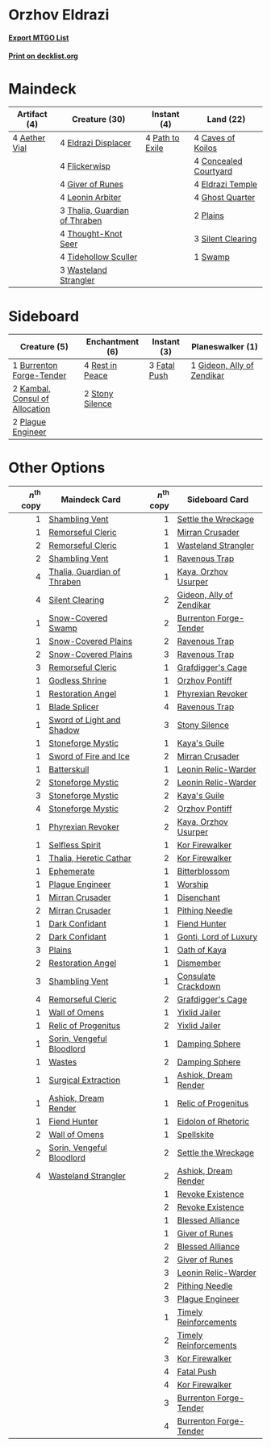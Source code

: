 # Orzhov Eldrazi

#### [Export MTGO List](../collection/Orzhov%20Eldrazi/Orzhov%20Eldrazi.txt)
#### [Print on decklist.org](http://decklist.org/?deckmain=4%09Aether%20Vial%0A4%09Caves%20of%20Koilos%0A4%09Concealed%20Courtyard%0A4%09Eldrazi%20Displacer%0A4%09Eldrazi%20Temple%0A4%09Flickerwisp%0A4%09Ghost%20Quarter%0A4%09Giver%20of%20Runes%0A4%09Leonin%20Arbiter%0A4%09Path%20to%20Exile%0A2%09Plains%0A3%09Silent%20Clearing%0A1%09Swamp%0A3%09Thalia,%20Guardian%20of%20Thraben%0A4%09Thought-Knot%20Seer%0A4%09Tidehollow%20Sculler%0A3%09Wasteland%20Strangler&deckside=1%09Burrenton%20Forge-Tender%0A3%09Fatal%20Push%0A1%09Gideon,%20Ally%20of%20Zendikar%0A2%09Kambal,%20Consul%20of%20Allocation%0A2%09Plague%20Engineer%0A4%09Rest%20in%20Peace%0A2%09Stony%20Silence)
# Maindeck

|                                     Artifact (4)                                      |                                             Creature (30)                                              |                                       Instant (4)                                        |                                           Land (22)                                            |
|---------------------------------------------------------------------------------------|--------------------------------------------------------------------------------------------------------|------------------------------------------------------------------------------------------|------------------------------------------------------------------------------------------------|
|4 [Aether Vial](http://gatherer.wizards.com/Pages/Card/Details.aspx?multiverseid=48146)|4 [Eldrazi Displacer](http://gatherer.wizards.com/Pages/Card/Details.aspx?multiverseid=407523)          |4 [Path to Exile](http://gatherer.wizards.com/Pages/Card/Details.aspx?multiverseid=220511)|4 [Caves of Koilos](http://gatherer.wizards.com/Pages/Card/Details.aspx?multiverseid=129497)    |
|                                                                                       |4 [Flickerwisp](http://gatherer.wizards.com/Pages/Card/Details.aspx?multiverseid=376338)                |                                                                                          |4 [Concealed Courtyard](http://gatherer.wizards.com/Pages/Card/Details.aspx?multiverseid=417818)|
|                                                                                       |4 [Giver of Runes](http://gatherer.wizards.com/Pages/Card/Details.aspx?multiverseid=463962)             |                                                                                          |4 [Eldrazi Temple](http://gatherer.wizards.com/Pages/Card/Details.aspx?multiverseid=401710)     |
|                                                                                       |4 [Leonin Arbiter](http://gatherer.wizards.com/Pages/Card/Details.aspx?multiverseid=432996)             |                                                                                          |4 [Ghost Quarter](http://gatherer.wizards.com/Pages/Card/Details.aspx?multiverseid=389534)      |
|                                                                                       |3 [Thalia, Guardian of Thraben](http://gatherer.wizards.com/Pages/Card/Details.aspx?multiverseid=442025)|                                                                                          |2 [Plains](http://gatherer.wizards.com/Pages/Card/Details.aspx?multiverseid=439856)             |
|                                                                                       |4 [Thought-Knot Seer](http://gatherer.wizards.com/Pages/Card/Details.aspx?multiverseid=407519)          |                                                                                          |3 [Silent Clearing](http://gatherer.wizards.com/Pages/Card/Details.aspx?multiverseid=464195)    |
|                                                                                       |4 [Tidehollow Sculler](http://gatherer.wizards.com/Pages/Card/Details.aspx?multiverseid=175054)         |                                                                                          |1 [Swamp](http://gatherer.wizards.com/Pages/Card/Details.aspx?multiverseid=439858)              |
|                                                                                       |3 [Wasteland Strangler](http://gatherer.wizards.com/Pages/Card/Details.aspx?multiverseid=402096)        |                                                                                          |                                                                                                |


# Sideboard

|                                              Creature (5)                                               |                                     Enchantment (6)                                      |                                      Instant (3)                                      |                                          Planeswalker (1)                                           |
|---------------------------------------------------------------------------------------------------------|------------------------------------------------------------------------------------------|---------------------------------------------------------------------------------------|-----------------------------------------------------------------------------------------------------|
|1 [Burrenton Forge-Tender](http://gatherer.wizards.com/Pages/Card/Details.aspx?multiverseid=438580)      |4 [Rest in Peace](http://gatherer.wizards.com/Pages/Card/Details.aspx?multiverseid=442021)|3 [Fatal Push](http://gatherer.wizards.com/Pages/Card/Details.aspx?multiverseid=423724)|1 [Gideon, Ally of Zendikar](http://gatherer.wizards.com/Pages/Card/Details.aspx?multiverseid=401897)|
|2 [Kambal, Consul of Allocation](http://gatherer.wizards.com/Pages/Card/Details.aspx?multiverseid=417756)|2 [Stony Silence](http://gatherer.wizards.com/Pages/Card/Details.aspx?multiverseid=247425)|                                                                                       |                                                                                                     |
|2 [Plague Engineer](http://gatherer.wizards.com/Pages/Card/Details.aspx?multiverseid=464049)             |                                                                                          |                                                                                       |                                                                                                     |


# Other Options

|*n*<sup>th</sup> copy|                                            Maindeck Card                                             |*n*<sup>th</sup> copy|                                          Sideboard Card                                           |
|--------------------:|------------------------------------------------------------------------------------------------------|--------------------:|---------------------------------------------------------------------------------------------------|
|                    1|[Shambling Vent](http://gatherer.wizards.com/Pages/Card/Details.aspx?multiverseid=402031)             |                    1|[Settle the Wreckage](http://gatherer.wizards.com/Pages/Card/Details.aspx?multiverseid=435186)     |
|                    1|[Remorseful Cleric](http://gatherer.wizards.com/Pages/Card/Details.aspx?multiverseid=447169)          |                    1|[Mirran Crusader](http://gatherer.wizards.com/Pages/Card/Details.aspx?multiverseid=213802)         |
|                    2|[Remorseful Cleric](http://gatherer.wizards.com/Pages/Card/Details.aspx?multiverseid=447169)          |                    1|[Wasteland Strangler](http://gatherer.wizards.com/Pages/Card/Details.aspx?multiverseid=402096)     |
|                    2|[Shambling Vent](http://gatherer.wizards.com/Pages/Card/Details.aspx?multiverseid=402031)             |                    1|[Ravenous Trap](http://gatherer.wizards.com/Pages/Card/Details.aspx?multiverseid=197537)           |
|                    4|[Thalia, Guardian of Thraben](http://gatherer.wizards.com/Pages/Card/Details.aspx?multiverseid=442025)|                    1|[Kaya, Orzhov Usurper](http://gatherer.wizards.com/Pages/Card/Details.aspx?multiverseid=460129)    |
|                    4|[Silent Clearing](http://gatherer.wizards.com/Pages/Card/Details.aspx?multiverseid=464195)            |                    2|[Gideon, Ally of Zendikar](http://gatherer.wizards.com/Pages/Card/Details.aspx?multiverseid=401897)|
|                    1|[Snow-Covered Swamp](http://gatherer.wizards.com/Pages/Card/Details.aspx?multiverseid=121256)         |                    2|[Burrenton Forge-Tender](http://gatherer.wizards.com/Pages/Card/Details.aspx?multiverseid=438580)  |
|                    1|[Snow-Covered Plains](http://gatherer.wizards.com/Pages/Card/Details.aspx?multiverseid=121267)        |                    2|[Ravenous Trap](http://gatherer.wizards.com/Pages/Card/Details.aspx?multiverseid=197537)           |
|                    2|[Snow-Covered Plains](http://gatherer.wizards.com/Pages/Card/Details.aspx?multiverseid=121267)        |                    3|[Ravenous Trap](http://gatherer.wizards.com/Pages/Card/Details.aspx?multiverseid=197537)           |
|                    3|[Remorseful Cleric](http://gatherer.wizards.com/Pages/Card/Details.aspx?multiverseid=447169)          |                    1|[Grafdigger's Cage](http://gatherer.wizards.com/Pages/Card/Details.aspx?multiverseid=278452)       |
|                    1|[Godless Shrine](http://gatherer.wizards.com/Pages/Card/Details.aspx?multiverseid=405099)             |                    1|[Orzhov Pontiff](http://gatherer.wizards.com/Pages/Card/Details.aspx?multiverseid=460469)          |
|                    1|[Restoration Angel](http://gatherer.wizards.com/Pages/Card/Details.aspx?multiverseid=240096)          |                    1|[Phyrexian Revoker](http://gatherer.wizards.com/Pages/Card/Details.aspx?multiverseid=383343)       |
|                    1|[Blade Splicer](http://gatherer.wizards.com/Pages/Card/Details.aspx?multiverseid=425828)              |                    4|[Ravenous Trap](http://gatherer.wizards.com/Pages/Card/Details.aspx?multiverseid=197537)           |
|                    1|[Sword of Light and Shadow](http://gatherer.wizards.com/Pages/Card/Details.aspx?multiverseid=47453)   |                    3|[Stony Silence](http://gatherer.wizards.com/Pages/Card/Details.aspx?multiverseid=247425)           |
|                    1|[Stoneforge Mystic](http://gatherer.wizards.com/Pages/Card/Details.aspx?multiverseid=198383)          |                    1|[Kaya's Guile](http://gatherer.wizards.com/Pages/Card/Details.aspx?multiverseid=464154)            |
|                    1|[Sword of Fire and Ice](http://gatherer.wizards.com/Pages/Card/Details.aspx?multiverseid=46429)       |                    2|[Mirran Crusader](http://gatherer.wizards.com/Pages/Card/Details.aspx?multiverseid=213802)         |
|                    1|[Batterskull](http://gatherer.wizards.com/Pages/Card/Details.aspx?multiverseid=233055)                |                    1|[Leonin Relic-Warder](http://gatherer.wizards.com/Pages/Card/Details.aspx?multiverseid=432997)     |
|                    2|[Stoneforge Mystic](http://gatherer.wizards.com/Pages/Card/Details.aspx?multiverseid=198383)          |                    2|[Leonin Relic-Warder](http://gatherer.wizards.com/Pages/Card/Details.aspx?multiverseid=432997)     |
|                    3|[Stoneforge Mystic](http://gatherer.wizards.com/Pages/Card/Details.aspx?multiverseid=198383)          |                    2|[Kaya's Guile](http://gatherer.wizards.com/Pages/Card/Details.aspx?multiverseid=464154)            |
|                    4|[Stoneforge Mystic](http://gatherer.wizards.com/Pages/Card/Details.aspx?multiverseid=198383)          |                    2|[Orzhov Pontiff](http://gatherer.wizards.com/Pages/Card/Details.aspx?multiverseid=460469)          |
|                    1|[Phyrexian Revoker](http://gatherer.wizards.com/Pages/Card/Details.aspx?multiverseid=383343)          |                    2|[Kaya, Orzhov Usurper](http://gatherer.wizards.com/Pages/Card/Details.aspx?multiverseid=460129)    |
|                    1|[Selfless Spirit](http://gatherer.wizards.com/Pages/Card/Details.aspx?multiverseid=414332)            |                    1|[Kor Firewalker](http://gatherer.wizards.com/Pages/Card/Details.aspx?multiverseid=442010)          |
|                    1|[Thalia, Heretic Cathar](http://gatherer.wizards.com/Pages/Card/Details.aspx?multiverseid=414338)     |                    2|[Kor Firewalker](http://gatherer.wizards.com/Pages/Card/Details.aspx?multiverseid=442010)          |
|                    1|[Ephemerate](http://gatherer.wizards.com/Pages/Card/Details.aspx?multiverseid=463956)                 |                    1|[Bitterblossom](http://gatherer.wizards.com/Pages/Card/Details.aspx?multiverseid=397701)           |
|                    1|[Plague Engineer](http://gatherer.wizards.com/Pages/Card/Details.aspx?multiverseid=464049)            |                    1|[Worship](http://gatherer.wizards.com/Pages/Card/Details.aspx?multiverseid=25553)                  |
|                    1|[Mirran Crusader](http://gatherer.wizards.com/Pages/Card/Details.aspx?multiverseid=213802)            |                    1|[Disenchant](http://gatherer.wizards.com/Pages/Card/Details.aspx?multiverseid=847)                 |
|                    2|[Mirran Crusader](http://gatherer.wizards.com/Pages/Card/Details.aspx?multiverseid=213802)            |                    1|[Pithing Needle](http://gatherer.wizards.com/Pages/Card/Details.aspx?multiverseid=129526)          |
|                    1|[Dark Confidant](http://gatherer.wizards.com/Pages/Card/Details.aspx?multiverseid=397731)             |                    1|[Fiend Hunter](http://gatherer.wizards.com/Pages/Card/Details.aspx?multiverseid=442003)            |
|                    2|[Dark Confidant](http://gatherer.wizards.com/Pages/Card/Details.aspx?multiverseid=397731)             |                    1|[Gonti, Lord of Luxury](http://gatherer.wizards.com/Pages/Card/Details.aspx?multiverseid=417657)   |
|                    3|[Plains](http://gatherer.wizards.com/Pages/Card/Details.aspx?multiverseid=439856)                     |                    1|[Oath of Kaya](http://gatherer.wizards.com/Pages/Card/Details.aspx?multiverseid=461136)            |
|                    2|[Restoration Angel](http://gatherer.wizards.com/Pages/Card/Details.aspx?multiverseid=240096)          |                    1|[Dismember](http://gatherer.wizards.com/Pages/Card/Details.aspx?multiverseid=382182)               |
|                    3|[Shambling Vent](http://gatherer.wizards.com/Pages/Card/Details.aspx?multiverseid=402031)             |                    1|[Consulate Crackdown](http://gatherer.wizards.com/Pages/Card/Details.aspx?multiverseid=423678)     |
|                    4|[Remorseful Cleric](http://gatherer.wizards.com/Pages/Card/Details.aspx?multiverseid=447169)          |                    2|[Grafdigger's Cage](http://gatherer.wizards.com/Pages/Card/Details.aspx?multiverseid=278452)       |
|                    1|[Wall of Omens](http://gatherer.wizards.com/Pages/Card/Details.aspx?multiverseid=247400)              |                    1|[Yixlid Jailer](http://gatherer.wizards.com/Pages/Card/Details.aspx?multiverseid=130702)           |
|                    1|[Relic of Progenitus](http://gatherer.wizards.com/Pages/Card/Details.aspx?multiverseid=174824)        |                    2|[Yixlid Jailer](http://gatherer.wizards.com/Pages/Card/Details.aspx?multiverseid=130702)           |
|                    1|[Sorin, Vengeful Bloodlord](http://gatherer.wizards.com/Pages/Card/Details.aspx?multiverseid=461144)  |                    1|[Damping Sphere](http://gatherer.wizards.com/Pages/Card/Details.aspx?multiverseid=443101)          |
|                    1|[Wastes](http://gatherer.wizards.com/Pages/Card/Details.aspx?multiverseid=407694)                     |                    2|[Damping Sphere](http://gatherer.wizards.com/Pages/Card/Details.aspx?multiverseid=443101)          |
|                    1|[Surgical Extraction](http://gatherer.wizards.com/Pages/Card/Details.aspx?multiverseid=397706)        |                    1|[Ashiok, Dream Render](http://gatherer.wizards.com/Pages/Card/Details.aspx?multiverseid=461155)    |
|                    1|[Ashiok, Dream Render](http://gatherer.wizards.com/Pages/Card/Details.aspx?multiverseid=461155)       |                    1|[Relic of Progenitus](http://gatherer.wizards.com/Pages/Card/Details.aspx?multiverseid=174824)     |
|                    1|[Fiend Hunter](http://gatherer.wizards.com/Pages/Card/Details.aspx?multiverseid=442003)               |                    1|[Eidolon of Rhetoric](http://gatherer.wizards.com/Pages/Card/Details.aspx?multiverseid=380409)     |
|                    2|[Wall of Omens](http://gatherer.wizards.com/Pages/Card/Details.aspx?multiverseid=247400)              |                    1|[Spellskite](http://gatherer.wizards.com/Pages/Card/Details.aspx?multiverseid=397743)              |
|                    2|[Sorin, Vengeful Bloodlord](http://gatherer.wizards.com/Pages/Card/Details.aspx?multiverseid=461144)  |                    2|[Settle the Wreckage](http://gatherer.wizards.com/Pages/Card/Details.aspx?multiverseid=435186)     |
|                    4|[Wasteland Strangler](http://gatherer.wizards.com/Pages/Card/Details.aspx?multiverseid=402096)        |                    2|[Ashiok, Dream Render](http://gatherer.wizards.com/Pages/Card/Details.aspx?multiverseid=461155)    |
|                     |                                                                                                      |                    1|[Revoke Existence](http://gatherer.wizards.com/Pages/Card/Details.aspx?multiverseid=378397)        |
|                     |                                                                                                      |                    2|[Revoke Existence](http://gatherer.wizards.com/Pages/Card/Details.aspx?multiverseid=378397)        |
|                     |                                                                                                      |                    1|[Blessed Alliance](http://gatherer.wizards.com/Pages/Card/Details.aspx?multiverseid=414302)        |
|                     |                                                                                                      |                    1|[Giver of Runes](http://gatherer.wizards.com/Pages/Card/Details.aspx?multiverseid=463962)          |
|                     |                                                                                                      |                    2|[Blessed Alliance](http://gatherer.wizards.com/Pages/Card/Details.aspx?multiverseid=414302)        |
|                     |                                                                                                      |                    2|[Giver of Runes](http://gatherer.wizards.com/Pages/Card/Details.aspx?multiverseid=463962)          |
|                     |                                                                                                      |                    3|[Leonin Relic-Warder](http://gatherer.wizards.com/Pages/Card/Details.aspx?multiverseid=432997)     |
|                     |                                                                                                      |                    2|[Pithing Needle](http://gatherer.wizards.com/Pages/Card/Details.aspx?multiverseid=129526)          |
|                     |                                                                                                      |                    3|[Plague Engineer](http://gatherer.wizards.com/Pages/Card/Details.aspx?multiverseid=464049)         |
|                     |                                                                                                      |                    1|[Timely Reinforcements](http://gatherer.wizards.com/Pages/Card/Details.aspx?multiverseid=220074)   |
|                     |                                                                                                      |                    2|[Timely Reinforcements](http://gatherer.wizards.com/Pages/Card/Details.aspx?multiverseid=220074)   |
|                     |                                                                                                      |                    3|[Kor Firewalker](http://gatherer.wizards.com/Pages/Card/Details.aspx?multiverseid=442010)          |
|                     |                                                                                                      |                    4|[Fatal Push](http://gatherer.wizards.com/Pages/Card/Details.aspx?multiverseid=423724)              |
|                     |                                                                                                      |                    4|[Kor Firewalker](http://gatherer.wizards.com/Pages/Card/Details.aspx?multiverseid=442010)          |
|                     |                                                                                                      |                    3|[Burrenton Forge-Tender](http://gatherer.wizards.com/Pages/Card/Details.aspx?multiverseid=438580)  |
|                     |                                                                                                      |                    4|[Burrenton Forge-Tender](http://gatherer.wizards.com/Pages/Card/Details.aspx?multiverseid=438580)  |

